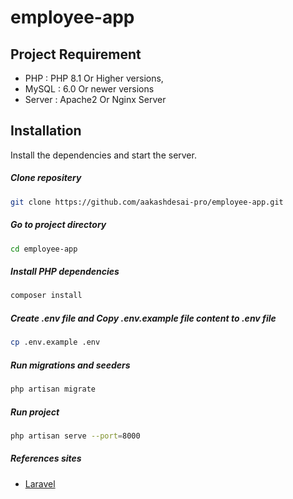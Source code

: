 # employee-app

## Project Requirement

- PHP : PHP 8.1 Or Higher versions,
- MySQL : 6.0 Or newer versions
- Server : Apache2 Or Nginx Server

## Installation

Install the dependencies and start the server.

##### Clone repositery

```sh
git clone https://github.com/aakashdesai-pro/employee-app.git
```

##### Go to project directory
```sh
cd employee-app
```

##### Install PHP dependencies
```sh
composer install
```

##### Create .env file and Copy .env.example file content to .env file
```sh
cp .env.example .env
```

##### Run migrations and seeders
```sh
php artisan migrate
```

##### Run project
```sh
php artisan serve --port=8000
```


##### References sites
- [Laravel](https://laravel.com/)